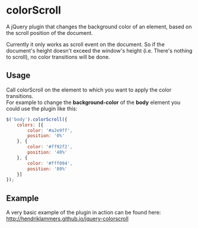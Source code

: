 colorScroll
===========

A jQuery plugin that changes the background color of an element, based on the scroll position of the document.  

Currently it only works as scroll event on the document. So if the document's height doesn't exceed the window's height 
(i.e. There's nothing to scroll), no color transitions will be done.

Usage
-----
Call colorScroll on the element to which you want to apply the color transitions.  
For example to change the **background-color** of the **body** element you could use the plugin like this:
```js
$('body').colorScroll({
    colors: [{
        color: '#a2e9ff',
        position: '0%'
    }, {
        color: '#ff92f2',
        position: '40%'
    }, {
        color: '#fff094',
        position: '80%'
    }]
});
```

Example
-------
A very basic example of the plugin in action can be found here:
http://hendriklammers.github.io/jquery-colorscroll

